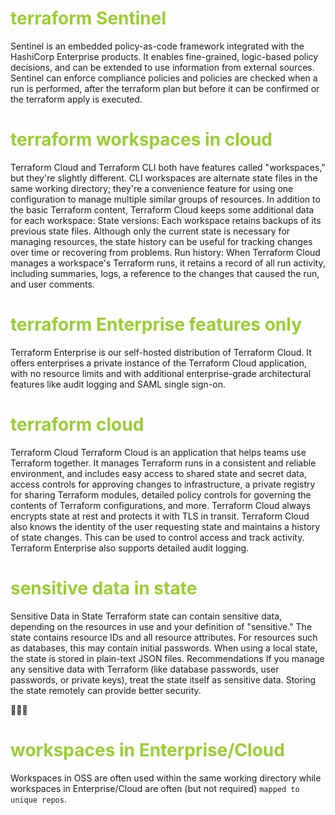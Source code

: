<h1 style='color:yellowgreen'>terraform Sentinel </h1>
 Sentinel is an embedded policy-as-code framework integrated with the HashiCorp Enterprise products. It enables fine-grained, logic-based policy decisions, and can be extended to use information from external sources.
 Sentinel can enforce compliance policies and policies are checked when a run is performed, after the terraform plan but before it can be confirmed or the terraform apply is executed.

 <h1 style='color:yellowgreen'>terraform workspaces in cloud </h1>
  Terraform Cloud and Terraform CLI both have features called "workspaces," but they're slightly different. CLI workspaces are alternate state files in the same working directory; they're a convenience feature for using one configuration to manage multiple similar groups of resources.
  In addition to the basic Terraform content, Terraform Cloud keeps some additional data for each workspace:
  State versions: Each workspace retains backups of its previous state files. Although only the current state is necessary for managing resources, the state history can be useful for tracking changes over time or recovering from problems.
  Run history: When Terraform Cloud manages a workspace's Terraform runs, it retains a record of all run activity, including summaries, logs, a reference to the changes that caused the run, and user comments.
  
   <h1 style='color:yellowgreen'>terraform Enterprise features only</h1>
   Terraform Enterprise is our self-hosted distribution of Terraform Cloud. It offers enterprises a private instance of the Terraform Cloud application, with no resource limits and with additional enterprise-grade architectural features like audit logging and SAML single sign-on.

   <h1 style='color:yellowgreen'>terraform cloud</h1> Terraform Cloud
   Terraform Cloud is an application that helps teams use Terraform together. It manages Terraform runs in a consistent and reliable environment, and includes easy access to shared state and secret data, access controls for approving changes to infrastructure, a private registry for sharing Terraform modules, detailed policy controls for governing the contents of Terraform configurations, and more.
   Terraform Cloud always encrypts state at rest and protects it with TLS in transit. Terraform Cloud also knows the identity of the user requesting state and maintains a history of state changes. This can be used to control access and track activity. Terraform Enterprise also supports detailed audit logging.

   <h1 style='color:yellowgreen'>sensitive data in state</h1>
    Sensitive Data in State
    Terraform state can contain sensitive data, depending on the resources in use and your definition of "sensitive." The state contains resource IDs and all resource attributes. For resources such as databases, this may contain initial passwords.
    When using a local state, the state is stored in plain-text JSON files.
    Recommendations
    If you manage any sensitive data with Terraform (like database passwords, user passwords, or private keys), treat the state itself as sensitive data.
    Storing the state remotely can provide better security.

   🌟🌟🌟  <h1 style='color:yellowgreen'>workspaces in Enterprise/Cloud</h1>
   Workspaces in OSS are often used within the same working directory while workspaces in Enterprise/Cloud are often (but not required) `mapped to unique repos`.
